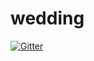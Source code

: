# wedding

[![Gitter](https://badges.gitter.im/Join%20Chat.svg)](https://gitter.im/team-brown-schauer/wedding?utm_source=badge&utm_medium=badge&utm_campaign=pr-badge&utm_content=badge)